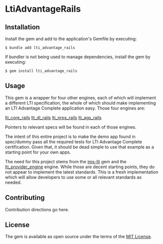 # LtiAdvantageRails

## Installation

Install the gem and add to the application's Gemfile by executing:

    $ bundle add lti_advantage_rails

If bundler is not being used to manage dependencies, install the gem by executing:

    $ gem install lti_advantage_rails

## Usage

This gem is a wrapper for four other engines, each of which will implement a different LTI specification, the whole of which should make implementing an LTI Advantage Complete application easy. Those four engines are:

[lti_core_rails](https://github.com/afstanton/lti_core_rails)
[lti_dl_rails](https://github.com/afstanton/lti_dl_rails)
[lti_nrps_rails](https://github.com/afstanton/lti_nrps_rails)
[lti_ags_rails](https://github.com/afstanton/lti_ags_rails)

Pointers to relevant specs will be found in each of those engines.

The intent of this entire project is to make the demo app found in spec/dummy pass all the required tests for LTI Advantage Complete certification. Given that, it should be dead simple to use that example as a starting point for your own apps.

The need for this project stems from the [ims-lti](https://github.com/instructure/ims-lti) gem and the [lti_provider_engine](https://github.com/instructure/lti_provider_engine) engine. While those are decent starting points, they do not appear to implement the latest standards. This is a fresh implementation which will allow developers to use some or all relevant standards as needed.

## Contributing
Contribution directions go here.

## License
The gem is available as open source under the terms of the [MIT License](https://opensource.org/licenses/MIT).

